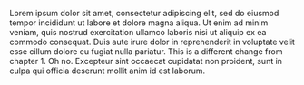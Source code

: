 Lorem ipsum dolor sit amet, consectetur adipiscing elit, sed do eiusmod tempor incididunt ut labore et dolore magna aliqua. Ut enim ad minim veniam, quis nostrud exercitation ullamco laboris nisi ut aliquip ex ea commodo consequat. Duis aute irure dolor in reprehenderit in voluptate velit esse cillum dolore eu fugiat nulla pariatur. This is a different change from chapter 1. Oh no. Excepteur sint occaecat cupidatat non proident, sunt in culpa qui officia deserunt mollit anim id est laborum.